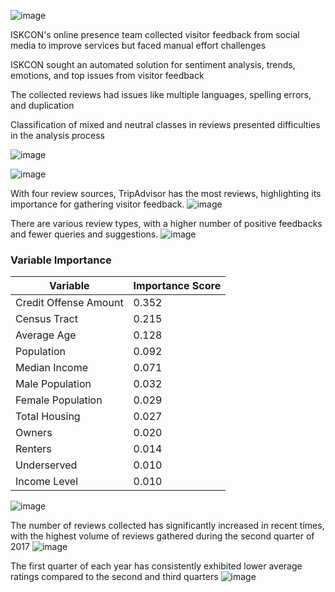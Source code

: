 
![image](https://github.com/Vishweshpurohit/Enhancing-Visitor-experience-at-ISKCON-using-text-analytics/assets/111001693/4ff495b3-a2fb-4f91-95b4-bd7c9dd5baa8)


ISKCON's online presence team collected visitor feedback from social media to improve services but faced manual effort challenges

ISKCON sought an automated solution for sentiment analysis, trends, emotions, and top issues from visitor feedback

The collected reviews had issues like multiple languages, spelling errors, and duplication

Classification of mixed and neutral classes in reviews presented difficulties in the analysis process

![image](https://github.com/Vishweshpurohit/Enhancing-Visitor-experience-at-ISKCON-using-text-analytics/assets/111001693/9a2064a6-4d40-4271-923d-673a945fa563)

![image](https://github.com/Vishweshpurohit/Enhancing-Visitor-experience-at-ISKCON-using-text-analytics/assets/111001693/ad662e74-317c-4430-b33e-21312e4f3b7c)

With four review sources, TripAdvisor has the most reviews, highlighting its importance for gathering visitor feedback.
![image](https://github.com/Vishweshpurohit/Enhancing-Visitor-experience-at-ISKCON-using-text-analytics/assets/111001693/8da74140-b999-4a40-978f-27c9b4854fc6)

There are various review types, with a higher number of positive feedbacks and fewer queries and suggestions.
![image](https://github.com/Vishweshpurohit/Enhancing-Visitor-experience-at-ISKCON-using-text-analytics/assets/111001693/de47171f-580a-448c-992b-ac427aaeb11d)

### Variable Importance

| Variable                  | Importance Score |
|---------------------------|-------------------|
| Credit Offense Amount     | 0.352             |
| Census Tract              | 0.215             |
| Average Age               | 0.128             |
| Population                | 0.092             |
| Median Income             | 0.071             |
| Male Population           | 0.032             |
| Female Population         | 0.029             |
| Total Housing             | 0.027             |
| Owners                    | 0.020             |
| Renters                   | 0.014             |
| Underserved               | 0.010             |
| Income Level              | 0.010             |


![image](https://github.com/Vishweshpurohit/Enhancing-Visitor-experience-at-ISKCON-using-text-analytics/assets/111001693/007cba88-1004-4899-8c8e-11c970ffe31e)


The number of reviews collected has significantly increased in recent times, with the highest volume of reviews gathered during the second quarter of 2017
![image](https://github.com/Vishweshpurohit/Enhancing-Visitor-experience-at-ISKCON-using-text-analytics/assets/111001693/13258bae-9558-4139-9cb4-fa1c9fb035bf)

The first quarter of each year has consistently exhibited lower average ratings compared to the second and third quarters
![image](https://github.com/Vishweshpurohit/Enhancing-Visitor-experience-at-ISKCON-using-text-analytics/assets/111001693/884d2668-ec21-45ac-b902-6a113f6298d7)



